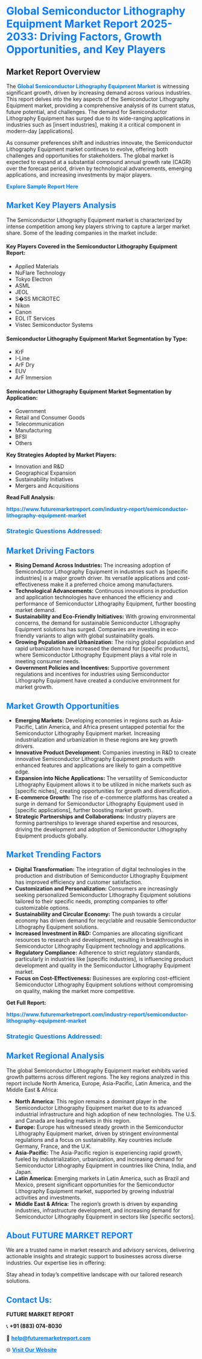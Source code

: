 <h1 style="color: #007BFF;">Global Semiconductor Lithography Equipment Market Report 2025-2033: Driving Factors, Growth Opportunities, and Key Players</h1>

<section id="overview">
<h2>Market Report Overview</h2>
<p>The <a href="https://www.futuremarketreport.com/industry-report/semiconductor-lithography-equipment-market" style="color: #007BFF; text-decoration: none;"><strong>Global Semiconductor Lithography Equipment Market</strong></a> is witnessing significant growth, driven by increasing demand across various industries. This report delves into the key aspects of the Semiconductor Lithography Equipment market, providing a comprehensive analysis of its current status, future potential, and challenges. The demand for Semiconductor Lithography Equipment has surged due to its wide-ranging applications in industries such as [insert industries], making it a critical component in modern-day [applications].</p>
<p>As consumer preferences shift and industries innovate, the Semiconductor Lithography Equipment market continues to evolve, offering both challenges and opportunities for stakeholders. The global market is expected to expand at a substantial compound annual growth rate (CAGR) over the forecast period, driven by technological advancements, emerging applications, and increasing investments by major players.</p>
</section>

<section id="overview">
<p><a href="https://www.futuremarketreport.com/request-sample/reportId=76527" style="color: #007BFF; text-decoration: none;"><strong>Explore Sample Report Here</strong></a></p>
</section>

<section id="key-players">
<h2 style="color: #007BFF;">Market Key Players Analysis</h2>
<p>The Semiconductor Lithography Equipment market is characterized by intense competition among key players striving to capture a larger market share. Some of the leading companies in the market include:</p>
<h4>Key Players Covered in the Semiconductor Lithography Equipment Report:</h4>
<ul><li>Applied Materials</li><li>NuFlare Technology</li><li>Tokyo Electron</li><li>ASML</li><li>JEOL</li><li>S�SS MICROTEC</li><li>Nikon</li><li>Canon</li><li>EOL IT Services</li><li>Vistec Semiconductor Systems</li></ul>
<h4>Semiconductor Lithography Equipment Market Segmentation by Type:</h4>
<ul><li>KrF</li><li>I-Line</li><li>ArF Dry</li><li>EUV</li><li>ArF Immersion</li></ul>

<h4>Semiconductor Lithography Equipment Market Segmentation by Application:</h4>
<ul><li>Government</li><li>Retail and Consumer Goods</li><li>Telecommunication</li><li>Manufacturing</li><li>BFSI</li><li>Others</li></ul>
<p><strong>Key Strategies Adopted by Market Players:</strong></p>
<ul>
<li>Innovation and R&D</li>
<li>Geographical Expansion</li>
<li>Sustainability Initiatives</li>
<li>Mergers and Acquisitions</li>
</ul>
</section>

<section>
<p><strong>Read Full Analysis: </strong></p><a href="https://www.futuremarketreport.com/industry-report/semiconductor-lithography-equipment-market" style="color: #007BFF; text-decoration: none;"><strong>https://www.futuremarketreport.com/industry-report/semiconductor-lithography-equipment-market</strong></a>
<h3 style="color: #007BFF;">Strategic Questions Addressed:</h3>
</section>

<section id="driving-factors">
<h2 style="color: #007BFF;">Market Driving Factors</h2>
<ul>
<li><strong>Rising Demand Across Industries:</strong> The increasing adoption of Semiconductor Lithography Equipment in industries such as [specific industries] is a major growth driver. Its versatile applications and cost-effectiveness make it a preferred choice among manufacturers.</li>
<li><strong>Technological Advancements:</strong> Continuous innovations in production and application technologies have enhanced the efficiency and performance of Semiconductor Lithography Equipment, further boosting market demand.</li>
<li><strong>Sustainability and Eco-Friendly Initiatives:</strong> With growing environmental concerns, the demand for sustainable Semiconductor Lithography Equipment solutions has surged. Companies are investing in eco-friendly variants to align with global sustainability goals.</li>
<li><strong>Growing Population and Urbanization:</strong> The rising global population and rapid urbanization have increased the demand for [specific products], where Semiconductor Lithography Equipment plays a vital role in meeting consumer needs.</li>
<li><strong>Government Policies and Incentives:</strong> Supportive government regulations and incentives for industries using Semiconductor Lithography Equipment have created a conducive environment for market growth.</li>
</ul>
</section>

<section id="growth-opportunities">
<h2 style="color: #007BFF;">Market Growth Opportunities</h2>
<ul>
<li><strong>Emerging Markets:</strong> Developing economies in regions such as Asia-Pacific, Latin America, and Africa present untapped potential for the Semiconductor Lithography Equipment market. Increasing industrialization and urbanization in these regions are key growth drivers.</li>
<li><strong>Innovative Product Development:</strong> Companies investing in R&D to create innovative Semiconductor Lithography Equipment products with enhanced features and applications are likely to gain a competitive edge.</li>
<li><strong>Expansion into Niche Applications:</strong> The versatility of Semiconductor Lithography Equipment allows it to be utilized in niche markets such as [specific niches], creating opportunities for growth and diversification.</li>
<li><strong>E-commerce Growth:</strong> The rise of e-commerce platforms has created a surge in demand for Semiconductor Lithography Equipment used in [specific applications], further boosting market growth.</li>
<li><strong>Strategic Partnerships and Collaborations:</strong> Industry players are forming partnerships to leverage shared expertise and resources, driving the development and adoption of Semiconductor Lithography Equipment products globally.</li>
</ul>
</section>

<section id="trending-factors">
<h2 style="color: #007BFF;">Market Trending Factors</h2>
<ul>
<li><strong>Digital Transformation:</strong> The integration of digital technologies in the production and distribution of Semiconductor Lithography Equipment has improved efficiency and customer satisfaction.</li>
<li><strong>Customization and Personalization:</strong> Consumers are increasingly seeking personalized Semiconductor Lithography Equipment solutions tailored to their specific needs, prompting companies to offer customizable options.</li>
<li><strong>Sustainability and Circular Economy:</strong> The push towards a circular economy has driven demand for recyclable and reusable Semiconductor Lithography Equipment solutions.</li>
<li><strong>Increased Investment in R&D:</strong> Companies are allocating significant resources to research and development, resulting in breakthroughs in Semiconductor Lithography Equipment technology and applications.</li>
<li><strong>Regulatory Compliance:</strong> Adherence to strict regulatory standards, particularly in industries like [specific industries], is influencing product development and quality in the Semiconductor Lithography Equipment market.</li>
<li><strong>Focus on Cost-Effectiveness:</strong> Businesses are exploring cost-efficient Semiconductor Lithography Equipment solutions without compromising on quality, making the market more competitive.</li>
</ul>
</section>

<section>
<p><strong>Get Full Report: </strong></p><a href="https://www.futuremarketreport.com/industry-report/semiconductor-lithography-equipment-market" style="color: #007BFF; text-decoration: none;"><strong>https://www.futuremarketreport.com/industry-report/semiconductor-lithography-equipment-market</strong></a>
<h3 style="color: #007BFF;">Strategic Questions Addressed:</h3>
</section>


<section id="regional-analysis">
<h2 style="color: #007BFF;">Market Regional Analysis</h2>
<p>The global Semiconductor Lithography Equipment market exhibits varied growth patterns across different regions. The key regions analyzed in this report include North America, Europe, Asia-Pacific, Latin America, and the Middle East & Africa:</p>
<ul>
<li><strong>North America:</strong> This region remains a dominant player in the Semiconductor Lithography Equipment market due to its advanced industrial infrastructure and high adoption of new technologies. The U.S. and Canada are leading markets in this region.</li>
<li><strong>Europe:</strong> Europe has witnessed steady growth in the Semiconductor Lithography Equipment market, driven by stringent environmental regulations and a focus on sustainability. Key countries include Germany, France, and the U.K.</li>
<li><strong>Asia-Pacific:</strong> The Asia-Pacific region is experiencing rapid growth, fueled by industrialization, urbanization, and increasing demand for Semiconductor Lithography Equipment in countries like China, India, and Japan.</li>
<li><strong>Latin America:</strong> Emerging markets in Latin America, such as Brazil and Mexico, present significant opportunities for the Semiconductor Lithography Equipment market, supported by growing industrial activities and investments.</li>
<li><strong>Middle East & Africa:</strong> The region’s growth is driven by expanding industries, infrastructure development, and increasing demand for Semiconductor Lithography Equipment in sectors like [specific sectors].</li>
</ul>
</section>

<footer>
<h2 style="color: #007BFF;">About FUTURE MARKET REPORT</h2>
<p>We are a trusted name in market research and advisory services, delivering actionable insights and strategic support to businesses across diverse industries. Our expertise lies in offering:</p>

<p>Stay ahead in today’s competitive landscape with our tailored research solutions.</p>

<h2 style="color: #007BFF;">Contact Us:</h2>
<p><strong>FUTURE MARKET REPORT</strong></p>
<p>📞 <strong>+91 (883) 074-8030</strong></p>
<p>📧 <strong><a href="mailto:help@futuremarketreport.com" style="color: #007BFF;">help@futuremarketreport.com</a></strong></p>
<p>🌐 <strong><a href="https://www.futuremarketreport.com/" style="color: #007BFF;">Visit Our Website</a></strong></p>
</footer>